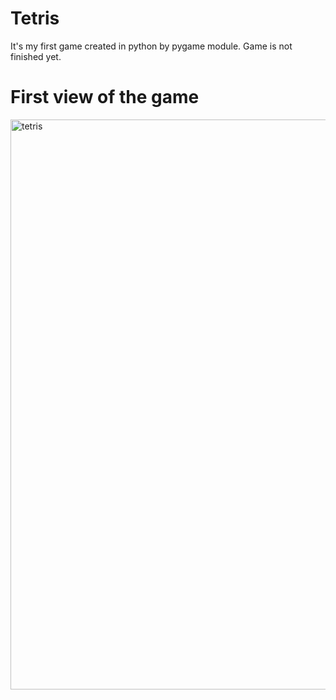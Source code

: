 # Tetris
It's my first game created in python by pygame module.
Game is not finished yet.

# First view of the game
<img width="912" alt="tetris" src="https://user-images.githubusercontent.com/93099511/147865199-83640cc6-29ba-4739-8851-1d19df0a4769.png">
